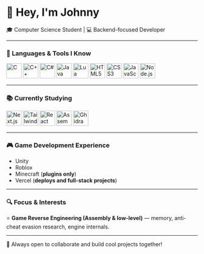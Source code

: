 # 👋 Hey, I'm Johnny

🎓 Computer Science Student | 💻 Backend-focused Developer

---

### 🔧 Languages & Tools I Know
<p align="left">
  <img src="https://cdn.jsdelivr.net/gh/devicons/devicon/icons/c/c-original.svg" height="40" alt="C" />
  <img src="https://cdn.jsdelivr.net/gh/devicons/devicon/icons/cplusplus/cplusplus-original.svg" height="40" alt="C++" />
  <img src="https://cdn.jsdelivr.net/gh/devicons/devicon/icons/csharp/csharp-original.svg" height="40" alt="C#" />
  <img src="https://cdn.jsdelivr.net/gh/devicons/devicon/icons/java/java-original.svg" height="40" alt="Java" />
  <img src="https://cdn.jsdelivr.net/gh/devicons/devicon/icons/lua/lua-original.svg" height="40" alt="Lua" />
  <img src="https://cdn.jsdelivr.net/gh/devicons/devicon/icons/html5/html5-original.svg" height="40" alt="HTML5" />
  <img src="https://cdn.jsdelivr.net/gh/devicons/devicon/icons/css3/css3-original.svg" height="40" alt="CSS3" />
  <img src="https://cdn.jsdelivr.net/gh/devicons/devicon/icons/javascript/javascript-original.svg" height="40" alt="JavaScript" />
  <img src="https://cdn.jsdelivr.net/gh/devicons/devicon/icons/nodejs/nodejs-original.svg" height="40" alt="Node.js" />
</p>

---

### 📚 Currently Studying
<p align="left">
  <img src="https://cdn.jsdelivr.net/gh/devicons/devicon/icons/nextjs/nextjs-original.svg" height="40" alt="Next.js" />
  <img src="https://img.icons8.com/fluent/512/tailwind_css.png" height="40" alt="Tailwind CSS" />
  <img src="https://cdn.jsdelivr.net/gh/devicons/devicon/icons/react/react-original.svg" height="40" alt="React" />
  <img src="https://i.pinimg.com/736x/25/a8/5d/25a85d9e5057430d82273a3c75e73014.jpg" height="40" alt="Assembly (ASM)" title="Assembly (ASM)" />
  <img src="https://cdn.simpleicons.org/ghidra/DA2C2C" height="40" alt="Ghidra" title="Reverse Engineering" />
</p>

---

### 🎮 Game Development Experience
- Unity  
- Roblox  
- Minecraft (**plugins only**)  
- Vercel (**deploys and full-stack projects**)  

---

### 🔍 Focus & Interests
⭐ **Game Reverse Engineering (Assembly & low-level)** — memory, anti-cheat evasion research, engine internals.

---

📩 Always open to collaborate and build cool projects together!

